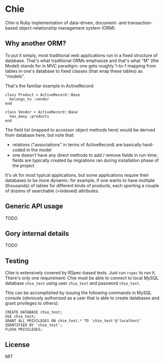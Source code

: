 # Chie

Chie is Ruby implementation of data-driven, document- and
transaction-based object-relationship management system (ORM).

## Why another ORM?

To put it simply, most traditional web applications run in a fixed
structure of database. That's what traditional ORMs emphasize and
that's what "M" (the Model) stands for in MVC paradigm: one gets
roughly 1-to-1 mapping from tables in one's database to fixed classes
(that wrap these tables) as "models".

That's the familiar example in ActiveRecord:

    class Product < ActiveRecord::Base
      belongs_to :vendor
    end

    class Vendor < ActiveRecord::Base
      has_many :products
    end

The field list (mapped to accessor object methods here) would be
derived from database here, but note that:

* relations ("associations" in terms of ActiveRecord) are basically
  hard-coded in the model
* one doesn't have any direct methods to add / remove fields in
  run-time; fields are typically created by migrations ran during
  installation phase of the project

It's ok for most typical applications, but some applications require
their databases to be more dynamic: for example, if one wants to have
multiple (thousands) of tables for different kinds of products, each
sporting a couple of dozens of searchable (=indexed) attributes.

## Generic API usage

TODO

## Gory internal details

TODO

## Testing

Chie is extensively covered by RSpec-based tests. Just run `rspec` to
run it. There's only one requirement: Chie must be able to connect to
local MySQL database `chie_test` using user `chie_test` and password
`chie_test`.

This can be accomplished by issuing the following commands in MySQL
console (obviously authorized as a user that is able to create
databases and grant privileges to others):

```
CREATE DATABASE chie_test;
USE chie_test;
GRANT ALL PRIVILEGES ON chie_test.* TO 'chie_test'@'localhost' IDENTIFIED BY 'chie_test';
FLUSH PRIVILEGES;
```

## License

MIT
